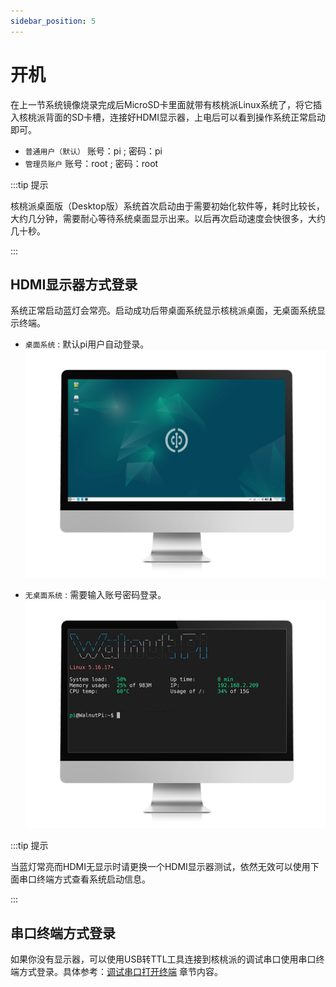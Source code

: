 ```yaml
---
sidebar_position: 5
---
```


# 开机

在上一节系统镜像烧录完成后MicroSD卡里面就带有核桃派Linux系统了，将它插入核桃派背面的SD卡槽，连接好HDMI显示器，上电后可以看到操作系统正常启动即可。

- `普通用户（默认）` 账号：pi ; 密码：pi
- `管理员账户` 账号：root ; 密码：root

:::tip 提示

核桃派桌面版（Desktop版）系统首次启动由于需要初始化软件等，耗时比较长，大约几分钟，需要耐心等待系统桌面显示出来。以后再次启动速度会快很多，大约几十秒。

::: 

## HDMI显示器方式登录

系统正常启动蓝灯会常亮。启动成功后带桌面系统显示核桃派桌面，无桌面系统显示终端。

- `桌面系统` : 默认pi用户自动登录。
![start_up1](./img/start_up/start_up1.png)

- `无桌面系统` : 需要输入账号密码登录。
![start_up2](./img/start_up/start_up2.png)

:::tip 提示

当蓝灯常亮而HDMI无显示时请更换一个HDMI显示器测试，依然无效可以使用下面串口终端方式查看系统启动信息。

::: 

## 串口终端方式登录

如果你没有显示器，可以使用USB转TTL工具连接到核桃派的调试串口使用串口终端方式登录。具体参考：[调试串口打开终端](../os_software/terminal#调试串口打开终端) 章节内容。
